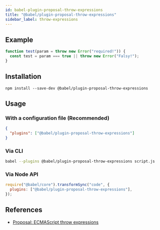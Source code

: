 ```yaml
---
id: babel-plugin-proposal-throw-expressions
title: "@babel/plugin-proposal-throw-expressions"
sidebar_label: throw-expressions
---
```


## Example

```js title="JavaScript"
function test(param = throw new Error("required!")) {
  const test = param === true || throw new Error("Falsy!");
}
```

## Installation

```shell npm2yarn
npm install --save-dev @babel/plugin-proposal-throw-expressions
```

## Usage

### With a configuration file (Recommended)

```json title="babel.config.json"
{
  "plugins": ["@babel/plugin-proposal-throw-expressions"]
}
```

### Via CLI

```sh title="Shell"
babel --plugins @babel/plugin-proposal-throw-expressions script.js
```

### Via Node API

```js title="JavaScript"
require("@babel/core").transformSync("code", {
  plugins: ["@babel/plugin-proposal-throw-expressions"],
});
```

## References

- [Proposal: ECMAScript throw expressions](https://github.com/tc39/proposal-throw-expressions)

